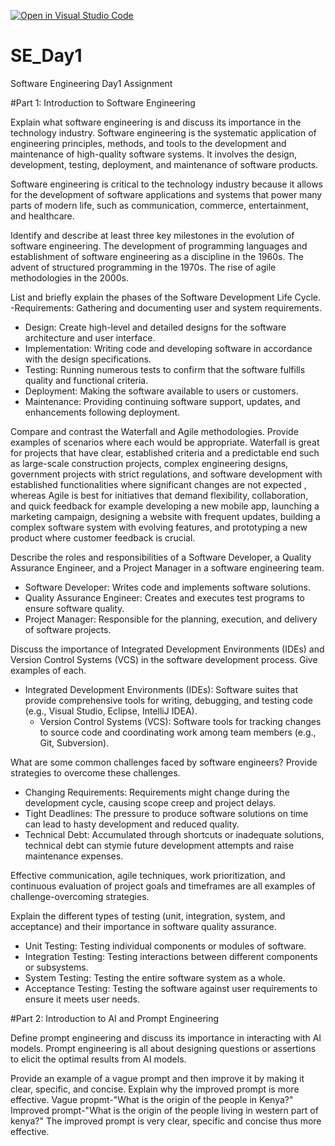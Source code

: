 [![Open in Visual Studio Code](https://classroom.github.com/assets/open-in-vscode-2e0aaae1b6195c2367325f4f02e2d04e9abb55f0b24a779b69b11b9e10269abc.svg)](https://classroom.github.com/online_ide?assignment_repo_id=18395817&assignment_repo_type=AssignmentRepo)
# SE_Day1
Software Engineering Day1 Assignment

#Part 1: Introduction to Software Engineering

Explain what software engineering is and discuss its importance in the technology industry.
Software engineering is the systematic application of engineering principles, methods, and tools to the development and maintenance of high-quality software systems. It involves the design, development, testing, deployment, and maintenance of software products.

Software engineering is critical to the technology industry because it allows for the development of software applications and systems that power many parts of modern life, such as communication, commerce, entertainment, and healthcare.

Identify and describe at least three key milestones in the evolution of software engineering.
The development of programming languages and establishment of software engineering as a discipline in the 1960s.
The advent of structured programming in the 1970s.
The rise of agile methodologies in the 2000s.

List and briefly explain the phases of the Software Development Life Cycle.
   -Requirements: Gathering and documenting user and system requirements.
   - Design: Create high-level and detailed designs for the software architecture and user interface.
   - Implementation: Writing code and developing software in accordance with the design specifications.
   - Testing: Running numerous tests to confirm that the software fulfills quality and functional criteria.
   - Deployment: Making the software available to users or customers.
   - Maintenance: Providing continuing software support, updates, and enhancements following deployment.

Compare and contrast the Waterfall and Agile methodologies. Provide examples of scenarios where each would be appropriate.
Waterfall is great for projects that have clear, established criteria and a predictable end such as large-scale construction projects, complex engineering designs, government projects with strict regulations, and software development with established functionalities where significant changes are not expected  , whereas Agile is best for initiatives that demand flexibility, collaboration, and quick feedback for example developing a new mobile app, launching a marketing campaign, designing a website with frequent updates, building a complex software system with evolving features, and prototyping a new product where customer feedback is crucial.

Describe the roles and responsibilities of a Software Developer, a Quality Assurance Engineer, and a Project Manager in a software engineering team.
   - Software Developer: Writes code and implements software solutions.
   - Quality Assurance Engineer: Creates and executes test programs to ensure software quality.
   - Project Manager: Responsible for the planning, execution, and delivery of software projects.

Discuss the importance of Integrated Development Environments (IDEs) and Version Control Systems (VCS) in the software development process. Give examples of each.
- Integrated Development Environments (IDEs): Software suites that provide comprehensive tools for writing, debugging, and testing code (e.g., Visual Studio, Eclipse, IntelliJ IDEA).
  - Version Control Systems (VCS): Software tools for tracking changes to source code and coordinating work among team members (e.g., Git, Subversion).

What are some common challenges faced by software engineers? Provide strategies to overcome these challenges.
   - Changing Requirements: Requirements might change during the development cycle, causing scope creep and project delays.
   - Tight Deadlines: The pressure to produce software solutions on time can lead to hasty development and reduced quality.
   - Technical Debt: Accumulated through shortcuts or inadequate solutions, technical debt can stymie future development attempts and raise maintenance expenses.

 Effective communication, agile techniques, work prioritization, and continuous evaluation of project goals and timeframes are all examples of challenge-overcoming strategies.

Explain the different types of testing (unit, integration, system, and acceptance) and their importance in software quality assurance.
  - Unit Testing: Testing individual components or modules of software.
  - Integration Testing: Testing interactions between different components or subsystems.
  - System Testing: Testing the entire software system as a whole.
  - Acceptance Testing: Testing the software against user requirements to ensure it meets user needs.

#Part 2: Introduction to AI and Prompt Engineering


Define prompt engineering and discuss its importance in interacting with AI models.
Prompt engineering is all about designing questions or assertions to elicit the optimal results from AI models. 

Provide an example of a vague prompt and then improve it by making it clear, specific, and concise. Explain why the improved prompt is more effective.
Vague propmt-"What is the origin of the people in Kenya?"
Improved prompt-"What is the origin of the people living in western part of kenya?"
The improved prompt is very clear, specific and concise thus more effective.
